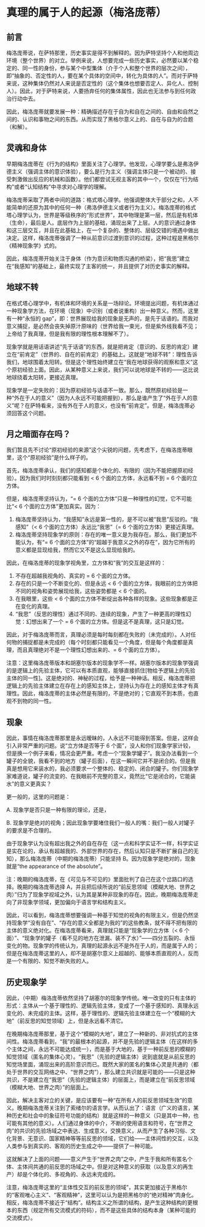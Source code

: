 # 真理的属于人的起源（梅洛庞蒂）

## 前言

梅洛庞蒂说，在萨特那里，历史事实是得不到解释的。因为萨特坚持个人和他周边环境（整个世界）的对立。举例来说，人想要完成一些历史事实，必然要以某个稳定的、同一性的身份，参与某个中型集体（介于个人和整个世界的层次之间），即“抽象的、否定性的人，要在某个具体的空间中，转化为具体的人”。而对于萨特来说，这种集体仍然对人来说是否定性的（这个集体也想要否定人、异化人、控制人）。因此，对于萨特来说，人要扬弃任何的集体属性，因此也无法参与到任何政治行动中去。

因此，梅洛庞蒂就要发展一种：精确描述存在于自为和自在之间的、自由和自然之间的、认识和事物之间的东西。从而实现了黑格尔意义上的、自在与自为的合题（和解）。

## 灵魂和身体

早期梅洛庞蒂在《行为的结构》里面关注了心理学。他发现，心理学要么是弗洛伊德主义（强调主体的意识体验），要么是行为主义（强调主体只是一个被动的、接受刺激做出反应的机械和函数）。他们都尝试无视主客的其中一个，仅仅在“行为结构”或者“认知结构”中寻求对心理学的理解。

梅洛庞蒂采取了两者中间的道路：格式塔心理学。他强调整体大于部分之和，人不能简单的还原为其中的任何一种（弗洛伊德主义或者行为主义）。梅洛庞蒂的格式塔心理学认为，世界是等级秩序的“形式世界”，其中物理是第一层，然后是有机体（生命），最后是人。底层作为上层的基础，涌现出来了上层。人的意识通过身体和这三层交互，并且在此基础上，在一个复杂的、整体的、层级交错的境遇中做出决定。这样，梅洛庞蒂强调了一种从前意识过渡到意识的过程，这种过程是黑格尔《精神现象学》式的。

因此，梅洛庞蒂开始关注于身体（作为意识和物质沟通的桥梁），把“我思”建立在“我感知”的基础上，最终实现了主客的统一，并且提供了对历史事实的解释。

## 地球不转

在格式塔心理学中，有机体和环境的关系是一场辩论。环境提出问题，有机体通过一种现象学方法，在环境（现象）中识别（或者说重构）出一种意义。然而，这里有一种“永恒的 gap”，即：世界展现给我的现象是无声的，是先于话语的。而我对意义捕捉，是必然会丧失掉原汁原味的（世界给我一束光，但是紫外线我看不见；上帝给了我真理，但是我有限的理性根本理解不了）。

现象学就是用话语讲述“先于话语”的东西，就是把肯定（意识的、反思的肯定）建立在“前肯定”（世界的、自在的前肯定）的基础上。这就是“地球不转”：理性告诉我们，地球围着太阳转。但是这个理性始终建立在“我在地球获得的观察和意义”这个原初经验上面。因此，从某种意义上来说，我们可以说地球是不转的——这比说地球绕着太阳转，更接近真理。

现象学是一定失败的：因为原初经验与话语不一致。那么，既然原初经验是一种“外在于人的意义”（因为人永远不可能把握到），那么是谁产生了“外在于人的意义”呢？在萨特看来，没有外在于人的意义，也没有“前肯定”。但是，梅洛庞蒂必须回答这个问题。

## 月之暗面存在吗？

我们暂且先不讨论“原初经验的来源”这个尖锐的问题，先考虑下，在梅洛庞蒂眼里，这个“原初经验”是什么样子的。

首先，梅洛庞蒂承认，我们的感知都是个体化的、有限的（因为不能把握原初经验）。因为我们时时刻刻都只能看到 < 6 个面的立方体，永远看不到 = 6 个面的立方体。

但是，梅洛庞蒂坚持认为，“= 6 个面的立方体”只是一种理性的幻觉，它不可能比“< 6 个面的立方体”更加真实。因为：

1. 梅洛庞蒂坚持认为，“我感知”永远是第一性的，是不可以被“我思”反驳的。“我感知”（< 6 个面的立方体）永远比“我思”（= 6 个面的立方体）更接近真理。
2. 梅洛庞蒂坚持现象学的原则：存在的唯一意义是为我存在。那么，我们更加不能认为，有“= 6 个面的立方体”的“超越于我意义之外的存在”，因为它所有的意义都是显现给我，然而它又不是这么显现给我的。

因此，在梅洛庞蒂的现象学视角里，立方体和“我”的交互是这样的：

1. 不存在超越我视角的、真实的 = 6 个面的立方体。
2. 存在的只是一个不断变化的、但是永远 < 6 个面的立方体，我眼前的立方体把不同的视角和姿势展现给我，这些姿势都是 < 6 个面的。
3. 在我眼里，这些 < 6 个面的立方体不断绽出各种各样的现象。这些现象都是正在变化的真理。
4. “我思”（反思的理性）通过不同的、连续的现象，产生了一种更高的理性幻觉：幻想出来了一个 = 6 个面的立方体。但是这不是真理，这只是幻觉。

因此，对于梅洛庞蒂而言，真理必须是每时每刻都在失败的（未完成的）。人对任何物的捕捉都是未完成的（每个时刻都只能看见一个角度，但是每个角度都是真理，而且真理绝对不是一个理性幻想出来的、= 6 个面的立方体）。

注意：这里梅洛庞蒂版本和胡塞尔版本的现象学不一样。胡塞尔版本的现象学强调的是逻辑上的先验主体，它可以有本质直观，能够直接抓住[物给予逻辑上的先验主体的同一性]。这是绝对的、神秘的过程，给予是一种神话。相反，梅洛庞蒂把逻辑上的先验主体建立在存在上的感知主体上，坚持认为存在上的感知主体才有真理性。因此，梅洛庞蒂的主体必然是有限的，不是绝对的；它直观不到本质，也直观不到物的同一性。

## 现象

因此，事情在梅洛庞蒂那里是永远暧昧的，人永远不可能得到答案。但是，这样会引入非常严重的问题。说“立方体是否等于 6 个面”，没人和你们现象学家计较，但是换一个例子来看，情况会更严重。考虑一个“现象学罐子”。我没办法看到一个罐子的全貌，我看不到的地方（罐子后面），在这一瞬间它并不是闭合的。但是我真是想用它来装水的，我必须要求一个整体的、稳定的、闭合的罐子。你们现象学家难道说，罐子的流变的、在我眼前不完整的意义，竟然比“它是闭合的，它能装水”的意义更真实？

更一般的，这里的问题是：

A. 现象学是否只是一种有限的理论，还是，

B. 现象学是绝对的视角；因此现象学要堵住我们一般人的嘴：我们一般人对罐子的要求是不合理的。

由于现象学认为没有超出我之外的自在存在（这一点和科学实证不一样，科学实证是实在论的，承认有超越我的、外部世界的存在，然后认知只是不断扩展自己的无知），那么梅洛庞蒂（中期的梅洛庞蒂）只能坚持 B。因为现象学是绝对的，现象就是“the appearance of the absolute”。

注：晚期的梅洛庞蒂，在《可见与不可见的》里面批判了自己在这个岔路口的选择。晚期的梅洛庞蒂选择 A，并且把后续所说的“前反思领域（模糊大地、世界之肉）”归为了现象学视域之外，认为其是某种非现象的存在。因此，晚期梅洛庞蒂走向了非现象学领域，更加偏向于语言学和结构主义。

因此，可以看到，梅洛庞蒂想要强调一种基于知觉的视角的有限主义，但是仍然坚持现象学“没有自在”、“存在的意义全都是为我的”的这些教条，就不得不把有限的主体的意义绝对化。在梅洛庞蒂看来，真理就只能是“现象学的立方体（< 6 个面）”、“现象学的罐子（看不见的地方在泄漏、装不了水）”——四分五裂的、永恒变化的物。现象学的传统认为，真理的起源永远不是外在于人的，而是属于人的；但是在梅洛庞蒂这里的人，却不是胡塞尔意义上超越的、能够本质直观的人，反而是一个有限的、知觉不断失败的人。

## 历史现象学

因此，（中期）梅洛庞蒂依然坚持了胡塞尔的现象学传统。唯一改变的只有主体的形式：主体从一个基于理性的、逻辑先验主体，变成了一个基于感知的、真理永远变化的、未完成的主体。这样，基于理性的、逻辑先验主体建立在一个“模糊的大地”（前反思的知觉领域）上，但是永远看不清它。

在晚期梅洛庞蒂那里，基于这个“模糊的大地”，建立了一种新的、非对抗式的主体间性。梅洛庞蒂看到，“我”的最根本的起源，并不是先验的逻辑主体（在这样的多个主体之间，永远不可能达成统一），而是基于大地的，基于一种前反思的模糊的知觉领域（匿名的集体心灵）。“我思”（先验的逻辑主体）说到底就是从前反思的知觉场里面，涌现出来的高阶意识而已。既然大家的匿名的集体心灵是共通的（都处于世界的交互网络之中、“世界之肉”），那么建立共识就是可能的——只是这种共识，不是建立在“我思”（先验的逻辑主体）的层面上，而是建立在“前反思领域（模糊大地、世界之肉）”的层面上。

因此，解决主客对立的关键，是应该要有一种“在所有人的前反思领域生效”的意义。晚期梅洛庞蒂关注到了索绪尔的语言学。从而认出了：语言（广义的语言，某种历史和社会中的象征符号功能的结构）就是这样的一种意义（只是其中一种，也可能有其他的意义）。人们通过身体的中介，不断的使用语言和符号，在“世界之肉”的共识的先验场域之中表达、生成意义，交换意义，从而产生了各种习俗、文化背景、无意识、国家精神等等前反思的领域，它们给——主体间性的交互，以及人类参与到真实的、客观的历史生成之中——提供了一种可能。

这就解决了上面的问题——意义产生于“世界之肉”之中，产生于我和所有匿名个体、主体间共通的前反思的场域之中。但是对这种意义的获取（以及意义的再生产）却是个体化的、多视角的、永远未完成的。

注意，梅洛庞蒂这里的“主体性交互的前反思的领域”，其实更加接近于黑格尔的“客观唯心主义”、“客观精神”，这里可以认为是把黑格尔的“绝对精神”肉身化。相反，梅洛庞蒂不接近于“结构”。结构主义之所谓的结构，是产生这种结构的更根本的东西（规定所有交流模式的符码），而不是这些具体的结构本身（某种可能的交流模式）。
